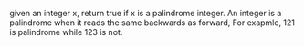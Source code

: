 given an integer x, return true if x is a palindrome integer. An integer is a palindrome when it reads the same backwards as forward, For exapmle, 121 is palindrome while 123 is not.
